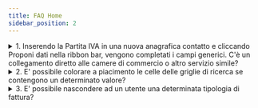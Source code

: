```yaml
---
title: FAQ Home
sidebar_position: 2
---
```



<details>

  <summary>1. Inserendo la Partita IVA in una nuova anagrafica contatto e cliccando Proponi dati nella ribbon bar, vengono completati i campi generici. C'è un collegamento diretto alle camere di commercio o altro servizio simile? </summary>
  
Fluentis è collegato con gli archivi VIES, messi a disposizione dalla comunità europea, quindi sono reperibili le informazioni di molte aziende italiane ed europee. All'inserimento quindi del numero della partita iva verranno proposti i dati conosciuti.

</details>

<details>

  <summary>2. E' possibile colorare a piacimento le celle delle griglie di ricerca se contengono un determinato valore? </summary>

Sì, questa funzionalità è possibile utilizzando il **Conditional formatting**. Per scegliere il colore da attribuire a una cella contenente un determinato valore, posizionarsi sull'intestazione della colonna, poi tasto destro > Conditional Formatting > Manage rules. Nella maschera uscente selezionare **New Rule**, per far aprire la maschera New Formatting Rule.
Qui selezionare come tipologia la tipologia di regola desiderata dall'elenco. Nella sezione **Edit the rule description**, selezionare **[...]** e nella maschera uscente, inserire il primo valore che potrebbe assumere la colonna; salvare.
Cliccare poi **Format** e nella maschera uscente, tab **Fill**, scegliere il colore che la colonna deve assumere se il valore corrisponde a quello appena inserito. Confermare. 
Creare una nuova regola per ogni valore che la colonna può assumere. Salvare ed effettuare un refresh della maschera per visualizzare il risultato.

</details>


<details>

  <summary>3. E' possibile nascondere ad un utente una determinata tipologia di fattura? </summary>
  
Sì, con le <b>Restrizioni</b>. Esse impediscono agli utenti di creare, visualizzare o modificare determinate tipologie di documenti. Di seguito viene riportato l'esempio per impedire ad un utente di utilizzare il Tipo fattura con codice FVITDIF. Ricordiamo che è necessario aggiungere la Restrizione anche nel profilo Arm dell'utente, nell'appostia griglia.            


![](/img/it-IT/sales/sales-invoices/search-sales-invoices/restriction.png)


</details>

